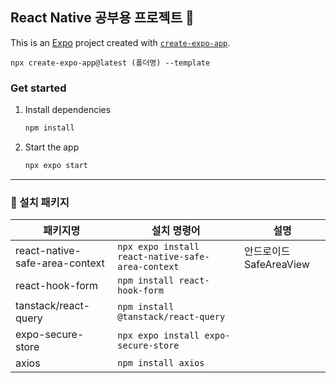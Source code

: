 ## React Native 공부용 프로젝트 👋

This is an [Expo](https://expo.dev) project created with [`create-expo-app`](https://www.npmjs.com/package/create-expo-app).

```
npx create-expo-app@latest (폴더명) --template
```

### Get started

1. Install dependencies

   ```bash
   npm install
   ```

2. Start the app

   ```bash
   npx expo start
   ```

---

### 📁 설치 패키지

| 패키지명                       | 설치 명령어                                       | 설명                    |
| ------------------------------ | ------------------------------------------------- | ----------------------- |
| react-native-safe-area-context | `npx expo install react-native-safe-area-context` | 안드로이드 SafeAreaView |
| react-hook-form                | `npm install react-hook-form`                     |                         |
| tanstack/react-query           | `npm install @tanstack/react-query`               |                         |
| expo-secure-store              | `npx expo install expo-secure-store`              |                         |
| axios                          | `npm install axios`                               |                         |
